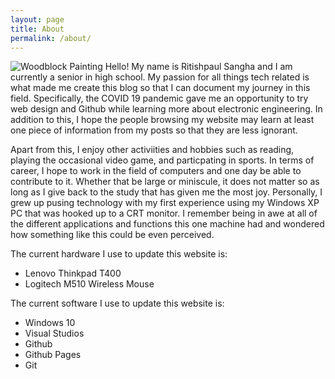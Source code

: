 ```yaml
---
layout: page
title: About
permalink: /about/
---
```


![Woodblock Painting](/ritish_blog/images/woodblockpainting.jpg)
Hello! My name is Ritishpaul Sangha and I am currently a senior in high school. My passion for all things tech related is what made me create this blog so that I can document my journey in this field. Specifically, the COVID 19 pandemic gave me an opportunity to try web design and Github while learning more about electronic engineering. In addition to this, I hope the people browsing my website may learn at least one piece of information from my posts so that they are less ignorant. 

Apart from this, I enjoy other activiities and hobbies such as reading, playing the occasional video game, and particpating in sports. In terms of career, I hope to work in the field of computers and one day be able to contribute to it. Whether that be large or miniscule, it does not matter so as long as I give back to the study that has given me the most joy. Personally, I grew up pusing technology with my first experience using my Windows XP PC that was hooked up to a CRT monitor. I remember being in awe at all of the different applications and functions this one machine had and wondered how something like this could be even perceived.   

The current hardware I use to update this website is:
- Lenovo Thinkpad T400
- Logitech M510 Wireless Mouse  

The current software I use to update this website is:
- Windows 10
- Visual Studios 
- Github
- Github Pages
- Git  
